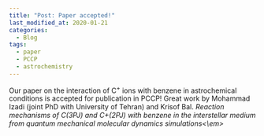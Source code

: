 ```yaml
---
title: "Post: Paper accepted!"
last_modified_at: 2020-01-21
categories:
  - Blog
tags:
  - paper
  - PCCP
  - astrochemistry
---
```


Our paper on the interaction of C<sup>+</sup> ions with benzene in astrochemical conditions is accepted for publication in PCCP!
Great work by Mohammad Izadi (joint PhD with University of Tehran) and Krisof Bal.
<em>Reaction mechanisms of C(3PJ) and C+(2PJ) with benzene in the interstellar medium from quantum mechanical molecular dynamics simulations<\em>
